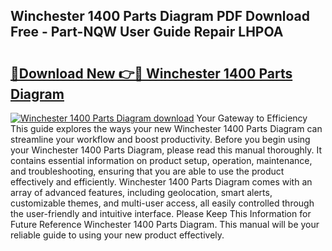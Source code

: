## Winchester 1400 Parts Diagram PDF Download Free - Part-NQW User Guide Repair LHPOA

# <h2><a href="http://dfseuab.blite.top/?on=Winchester+1400+Parts+Diagram">🔗Download New 👉🔴 Winchester 1400 Parts Diagram</a></h2>

[![Winchester 1400 Parts Diagram download](https://i.imgur.com/lujVjoI.png)](http://dfseuab.blite.top/?on=Winchester+1400+Parts+Diagram)
Your Gateway to Efficiency This guide explores the ways your new Winchester 1400 Parts Diagram can streamline your workflow and boost productivity. Before you begin using your Winchester 1400 Parts Diagram, please read this manual thoroughly. It contains essential information on product setup, operation, maintenance, and troubleshooting, ensuring that you are able to use the product effectively and efficiently. Winchester 1400 Parts Diagram comes with an array of advanced features, including geolocation, smart alerts, customizable themes, and multi-user access, all easily controlled through the user-friendly and intuitive interface. Please Keep This Information for Future Reference Winchester 1400 Parts Diagram. This manual will be your reliable guide to using your new product effectively.
